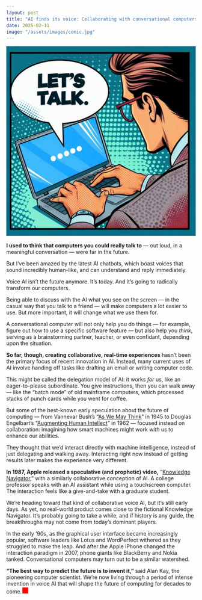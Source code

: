 ```yaml
---
layout: post
title: "AI finds its voice: Collaborating with conversational computers"
date: 2025-02-11
image: "/assets/images/comic.jpg"
---
```


![Comic-style illustration of a man in front of a laptop. A voice bubble from the screen says, "Let's talk."](/assets/images/comic.jpg)

**I used to think that computers you could really talk to** — out loud, in a meaningful conversation — were far in the future.

But I’ve been amazed by the latest AI chatbots, which boast voices that sound incredibly human-like, and can understand and reply immediately.

Voice AI isn’t the future anymore. It’s today. And it’s going to radically transform our computers.

Being able to discuss with the AI what you see on the screen — in the casual way that you talk to a friend — will make computers a lot easier to use. But more important, it will change what we use them for.

A conversational computer will not only help you do things — for example, figure out how to use a specific software feature — but also help you *think*, serving as a brainstorming partner, teacher, or even confidant, depending upon the situation.

**So far, though, creating collaborative, real-time experiences** hasn’t been the primary focus of recent innovation in AI. Instead, many current uses of AI involve handing off tasks like drafting an email or writing computer code.

This might be called the delegation model of AI: it works *for* us, like an eager-to-please subordinate. You give instructions, then you can walk away — like the “batch mode” of old mainframe computers, which processed stacks of punch cards while you went for coffee.

But some of the best-known early speculation about the future of computing — from Vannevar Bush’s “[As We May Think](https://en.wikipedia.org/wiki/As_We_May_Think)” in 1945 to Douglas Engelbart’s “[Augmenting Human Intellect](https://www.taylorfrancis.com/chapters/oa-edit/10.4324/9781003230762-3/augmenting-human-intellect-douglas-engelbart)” in 1962 — focused instead on collaboration: imagining how smart machines might work *with* us to enhance our abilities.

They thought that we’d interact directly with machine intelligence, instead of just delegating and walking away. Interacting right now instead of getting results later makes the experience very different.

**In 1987, Apple released a speculative (and prophetic) video,** “[Knowledge Navigator](https://www.youtube.com/watch?v=-jiBLQyUi38),” with a similarly collaborative conception of AI. A college professor speaks with an AI assistant while using a touchscreen computer. The interaction feels like a give-and-take with a graduate student.

We’re heading toward that kind of collaborative voice AI, but it’s still early days. As yet, no real-world product comes close to the fictional Knowledge Navigator. It’s probably going to take a while, and if history is any guide, the breakthroughs may not come from today’s dominant players.

In the early ’90s, as the graphical user interface became increasingly popular, software leaders like Lotus and WordPerfect withered as they struggled to make the leap. And after the Apple iPhone changed the interaction paradigm in 2007, phone giants like BlackBerry and Nokia tanked. Conversational computers may turn out to be a similar watershed.

**“The best way to predict the future is to invent it,”** said Alan Kay, the pioneering computer scientist. We’re now living through a period of intense invention in voice AI that will shape the future of computing for decades to come.<span style="font-size: 1.5em; color: red; vertical-align: baseline; display: inline-block; line-height: 1;">■</span>
